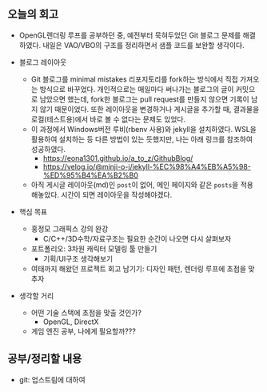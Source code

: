 ## 오늘의 회고
- OpenGL렌더링 루프를 공부하던 중, 예전부터 묵혀두었던 Git 블로그 문제를 해결하였다. 내일은 VAO/VBO의 구조를 정리하면서 샘플 코드를 보완할 생각이다.
- 블로그 레이아웃
    - Git 블로그를 minimal mistakes 리포지토리를 fork하는 방식에서 직접 가져오는 방식으로 바꾸었다. 개인적으로는 매일마다 써나가는 블로그의 글이 커밋으로 남았으면 했는데, fork한 블로그는 pull request를 만들지 않으면 기록이 남지 않기 때문이었다. 또한 레이아웃을 변경하거나 게시글을 추가할 때, 결과물을 로컬(테스트용)에서 바로 볼 수 없다는 문제도 있었다.
    - 이 과정에서 Windows버전 루비(rbenv 사용)와 jekyll을 설치하였다. WSL을 활용하여 설치하는 등 다른 방법이 있는 듯했지만, 나는 아래 링크를 참조하여 성공하였다.
        - https://eona1301.github.io/a_to_z/GithubBlog/
        - https://velog.io/@minji-o-j/jekyll-%EC%98%A4%EB%A5%98-%ED%95%B4%EA%B2%B0
    - 아직 게시글 레이아웃(md)인 ```post```이 없어, 메인 페이지와 같은 ```posts```을 적용해놓았다. 시간이 되면 레이아웃을 작성해야겠다.

- 핵심 목표
    - 홍정모 그래픽스 강의 완강
        - C/C++/3D수학/자료구조는 필요한 순간이 나오면 다시 살펴보자
    - 포트폴리오: 3차원 캐릭터 모델링 툴 만들기
        - 기획/UI구조 생각해보기
    - 여태까지 해왔던 프로젝트 회고 남기기: 디자인 패턴, 렌더링 루프에 초점을 맞추자
- 생각할 거리
    - 어떤 기술 스택에 초점을 맞출 것인가?
        - OpenGL, DirectX
    - 게임 엔진 공부, 나에게 필요할까???

## 공부/정리할 내용
- git: 업스트림에 대하여
